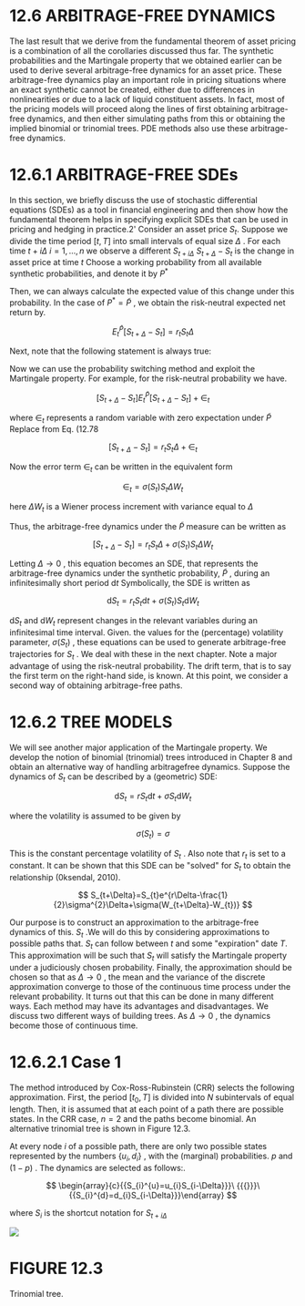 # 12.6 ARBITRAGE-FREE DYNAMICS  

The last result that we derive from the fundamental theorem of asset pricing is a combination of all the corollaries discussed thus far. The synthetic probabilities and the Martingale property that we obtained earlier can be used to derive several arbitrage-free dynamics for an asset price. These arbitrage-free dynamics play an important role in pricing situations where an exact synthetic cannot be created, either due to differences in nonlinearities or due to a lack of liquid constituent assets. In fact, most of the pricing models will proceed along the lines of first obtaining arbitrage-free dynamics, and then either simulating paths from this or obtaining the implied binomial or trinomial trees. PDE methods also use these arbitrage-free dynamics.  

# 12.6.1 ARBITRAGE-FREE SDEs  

In this section, we briefly discuss the use of stochastic differential equations (SDEs) as a tool in financial engineering and then show how the fundamental theorem helps in specifying explicit SDEs that can be used in pricing and hedging in practice.2' Consider an asset price $S_{t}.$ Suppose we divide the time period $[t,T]$ into small intervals of equal size $\Delta$ . For each time $t+i\Delta$ $i=1,...,n$ we observe a different $S_{t+i\Delta}$ $S_{t+\Delta}-S_{t}$ is the change in asset price at time $t$ Choose a working probability from all available synthetic probabilities, and denote it by $P^{*}$  

Then, we can always calculate the expected value of this change under this probability. In the case of $P^{*}=\tilde{P}$ , we obtain the risk-neutral expected net return by.  

$$
E_{t}^{\tilde{P}}[S_{t+\Delta}-S_{t}]=r_{t}S_{t}\Delta
$$  

Next, note that the following statement is always true:  

Now we can use the probability switching method and exploit the Martingale property. For example, for the risk-neutral probability we have.  

$$
[S_{t+\Delta}-S_{t}]E_{t}^{\tilde{P}}[S_{t+\Delta}-S_{t}]+\in_{t}
$$  

where $\in_{t}$ represents a random variable with zero expectation under $\tilde{P}$ Replace from Eq. (12.78  

$$
[S_{t+\Delta}-S_{t}]=r_{t}S_{t}\Delta+\in_{t}
$$  

Now the error term $\in_{t}$ can be written in the equivalent form  

$$
\in_{t}=\sigma(S_{t})S_{t}\Delta W_{t}
$$  

here $\Delta W_{t}$ is a Wiener process increment with variance equal to $\Delta$  

Thus, the arbitrage-free dynamics under the $\tilde{P}$ measure can be written as  

$$
[S_{t+\Delta}-S_{t}]=r_{t}S_{t}\Delta+\sigma(S_{t})S_{t}\Delta W_{t}
$$  

Letting $\Delta\to0$ , this equation becomes an SDE, that represents the arbitrage-free dynamics under the synthetic probability, $\tilde{P}$ , during an infinitesimally short period ${\mathrm{d}}t$ Symbolically, the SDE is written as  

$$
\mathrm{d}S_{t}=r_{t}S_{t}\mathrm{d}t+\sigma(S_{t})S_{t}\mathrm{d}W_{t}
$$  

$\mathrm{d}S_{t}$ and $\mathrm{d}W_{t}$ represent changes in the relevant variables during an infinitesimal time interval. Given. the values for the (percentage) volatility parameter, $\sigma(S_{t})$ , these equations can be used to generate arbitrage-free trajectories for $S_{t}$ . We deal with these in the next chapter. Note a major advantage of using the risk-neutral probability. The drift term, that is to say the first term on the right-hand side, is known. At this point, we consider a second way of obtaining arbitrage-free paths.  

# 12.6.2 TREE MODELS  

We will see another major application of the Martingale property. We develop the notion of binomial (trinomial) trees introduced in Chapter 8 and obtain an alternative way of handling arbitragefree dynamics. Suppose the dynamics of $S_{t}$ can be described by a (geometric) SDE:  

$$
\mathrm{d}S_{t}=r S_{t}\mathrm{d}t+\sigma S_{t}\mathrm{d}W_{t}
$$  

where the volatility is assumed to be given by  

$$
\sigma(S_{t})=\sigma
$$  

This is the constant percentage volatility of $S_{t}$ . Also note that $r_{t}$ is set to a constant. It can be shown that this SDE can be "solved" for $S_{t}$ to obtain the relationship (0ksendal, 2010).  

$$
S_{t+\Delta}=S_{t}e^{r\Delta-\frac{1}{2}\sigma^{2}\Delta+\sigma(W_{t+\Delta}-W_{t})}
$$  

Our purpose is to construct an approximation to the arbitrage-free dynamics of this. $S_{t}$ .We will do this by considering approximations to possible paths that. $S_{t}$ can follow between $t$ and some "expiration" date $T.$ This approximation will be such that $S_{t}$ will satisfy the Martingale property under a judiciously chosen probability. Finally, the approximation should be chosen so that as $\Delta\to0$ , the mean and the variance of the discrete approximation converge to those of the continuous time process under the relevant probability. It turns out that this can be done in many different ways. Each method may have its advantages and disadvantages. We discuss two different ways of building trees. As $\Delta\to0$ , the dynamics become those of continuous time.  

# 12.6.2.1 Case 1  

The method introduced by Cox-Ross-Rubinstein (CRR) selects the following approximation. First, the period $[t_{0},T]$ is divided into $N$ subintervals of equal length. Then, it is assumed that at each point of a path there are possible states. In the CRR case, $n=2$ and the paths become binomial. An alternative trinomial tree is shown in Figure 12.3.  

At every node $i$ of a possible path, there are only two possible states represented by the numbers $\{u_{i},d_{i}\}$ , with the (marginal) probabilities. $p$ and $(1-p)$ . The dynamics are selected as follows:.  

$$
\begin{array}{c}{{S_{i}^{u}=u_{i}S_{i-\Delta}}}\ {{{}}}\ {{S_{i}^{d}=d_{i}S_{i-\Delta}}}\end{array}
$$  

where $S_{i}$ is the shortcut notation for $S_{t+i\Delta}$  

![](images/71f6795f4620dc1bdee54dbad407a0dddf5edb9afe51cac2accebf169f04ab76.jpg)  

# FIGURE 12.3  

Trinomial tree.  
